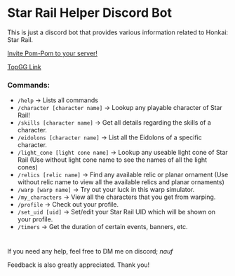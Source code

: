 # Star Rail Helper Discord Bot
This is just a discord bot that provides various information related to Honkai: Star Rail.

<a href="https://discord.com/api/oauth2/authorize?client_id=1106848782022344765&permissions=274878187520&scope=bot">Invite Pom-Pom to your server!</a>

<a href="https://top.gg/bot/1106848782022344765?s=09fe9367fb6c1">TopGG Link</a>

### Commands:
- `/help` -> Lists all commands
- `/character [character name]` -> Lookup any playable character of Star Rail!
- `/skills [character name]` -> Get all details regarding the skills of a character.
- `/eidolons [character name]` -> List all the Eidolons of a specific character.
- `/light_cone [light cone name]` -> Lookup any useable light cone of Star Rail (Use without light cone name to see the names of all the light cones)
- `/relics [relic name]` -> Find any available relic or planar ornament (Use without relic name to view all the available relics and planar ornaments)
- `/warp [warp name]` -> Try out your luck in this warp simulator.
- `/my_characters` -> View all the characters that you get from warping.
- `/profile` -> Check out your profile.
- `/set_uid [uid]` -> Set/edit your Star Rail UID which will be shown on your profile.
- `/timers` -> Get the duration of certain events, banners, etc.


#
If you need any help, feel free to DM me on discord; *nauf*

Feedback is also greatly appreciated. Thank you!
